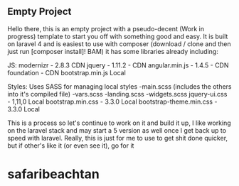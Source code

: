 ## Empty Project

Hello there, this is an empty project with a pseudo-decent (Work in progress) template to start you off with something good and easy.
It is built on laravel 4 and is easiest to use with composer (download / clone and then just run [composer install]! BAM)
it has some libraries already including:

JS:
modernizr - 2.8.3 CDN
jquery - 1.11.2 - CDN
angular.min.js - 1.4.5 - CDN
foundation - CDN
bootstrap.min.js Local

Styles:
Uses SASS for managing local styles
	-main.scss (includes the others into it's compiled file)
	-vars.scss
	-landing.scss
	-widgets.scss
jquery-ui.css - 1,11,0 Local
bootstrap.min.css - 3.3.0 Local
bootstrap-theme.min.css - 3.3.0 Local

This is a process so let's continue to work on it and build it up, I like working on the laravel stack and may start a 5 version as well once I get back up to speed with laravel. Really, this is just for me to use to get shit done quicker, but if other's like it (or even see it), go for it
# safaribeachtan

